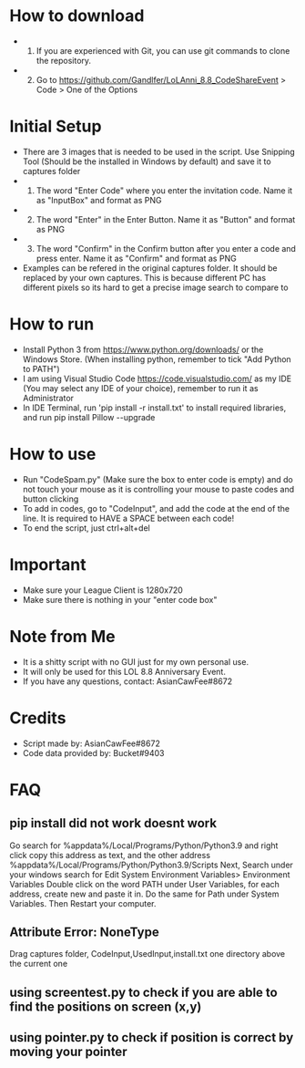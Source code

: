 # How to download
* 1. If you are experienced with Git, you can use git commands to clone the repository.
* 2. Go to https://github.com/Gandlfer/LoLAnni_8.8_CodeShareEvent > Code > One of the Options

# Initial Setup
* There are 3 images that is needed to be used in the script. Use Snipping Tool (Should be the installed in Windows by default) and save it to captures folder
* 1. The word "Enter Code" where you enter the invitation code. Name it as "InputBox" and format as PNG
* 2. The word "Enter" in the Enter Button. Name it as "Button" and format as PNG
* 3. The word "Confirm" in the Confirm button after you enter a code and press enter. Name it as "Confirm" and format as PNG
* Examples can be refered in the original captures folder. It should be replaced by your own captures. This is because different PC has different pixels so its hard to get a precise image search to compare to

# How to run
* Install Python 3 from https://www.python.org/downloads/ or the Windows Store. (When installing python, remember to tick "Add Python to PATH")
* I am using Visual Studio Code https://code.visualstudio.com/ as my IDE (You may select any IDE of your choice), remember to run it as Administrator
* In IDE Terminal, run 'pip install -r install.txt' to install required libraries, and run pip install Pillow --upgrade

# How to use
* Run "CodeSpam.py" (Make sure the box to enter code is empty) and do not touch your mouse as it is controlling your mouse to paste codes and button clicking
* To add in codes, go to "CodeInput", and add the code at the end of the line. It is required to HAVE a SPACE between each code!
* To end the script, just ctrl+alt+del

# Important
* Make sure your League Client is 1280x720
* Make sure there is nothing in your "enter code box"

# Note from Me
* It is a shitty script with no GUI just for my own personal use. 
* It will only be used for this LOL 8.8 Anniversary Event.
* If you have any questions, contact: AsianCawFee#8672

# Credits
* Script made by: AsianCawFee#8672
* Code data provided by: Bucket#9403

# FAQ
## pip install did not work doesnt work
Go search for %appdata%/Local/Programs/Python/Python3.9 and right click copy this address as text, and the other address %appdata%/Local/Programs/Python/Python3.9/Scripts
Next, Search under your windows search for Edit System Environment Variables> Environment Variables
Double click on the word PATH under User Variables, for each address, create new and paste it in.
Do the same for Path under System Variables. Then Restart your computer.

## Attribute Error: NoneType
Drag captures folder, CodeInput,UsedInput,install.txt one directory above the current one

## using screentest.py to check if you are able to find the positions on screen (x,y)
## using pointer.py to check if position is correct by moving your pointer
